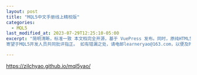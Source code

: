 ```yaml
---
layout: post
title: "MQL5中文手册线上精校版"
categories:
  - MQL5
last_modified_at: 2023-07-29T12:25:10-05:00
excerpt: "简明清晰，标准一致 本文档完全开源，基于 VuePress 发布。同时，原纯HTML5版本依然保留，可同时使用。官方MQL5手册中文版是老旧机翻的版本，实在是让人不能忍。特经人工校对、同时参考了原英文版及俄文版，纠正补漏了诸多错误，特此发布。
寄望于MQL5开发人员共同批评指正。 如有错漏之处，请电邮learneryao@163.com，以便及时勘误。在此表示感谢！2019.7"

---
```



https://zilchyao.github.io/mql5yao/